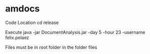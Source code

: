 # amdocs

Code Location
cd release

Execute
java -jar DocumentAnalysis.jar -day 5 -hour 23  -username felix.pelaez

Files must be in root folder in the folder files
